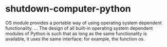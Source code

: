 # shutdown-computer-python
OS module provides a portable way of using operating system dependent functionality. ... The design of all built-in operating system dependent modules of Python is such that as long as the same functionality is available, it uses the same interface; for example, the function os.

